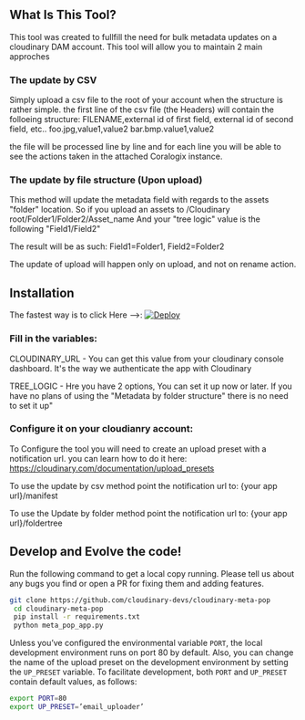 ## What Is This Tool?
This tool was created to fullfill the need for bulk metadata updates on a cloudinary DAM account.
This tool will allow you to maintain 2 main approches

### The update by CSV
Simply upload a csv file to the root of your account when the structure is rather simple.
the first line of the csv file (the Headers) will contain the folloeing structure:
	FILENAME,external id of first field, external id of second field, etc..
	foo.jpg,value1,value2
	bar.bmp.value1,value2

the file will be processed line by line and for each line you will be able to see the actions taken in the attached Coralogix instance.

### The update by file structure (Upon upload)
This method will update the metadata field with regards to the assets "folder" location.
So if you upload an assets to /Cloudinary root/Folder1/Folder2/Asset_name
And your "tree logic" value is the following "Field1/Field2"

The result will be as such: Field1=Folder1, Field2=Folder2

The update of upload will happen only on upload, and not on rename action.

## Installation
The fastest way is to click Here -->:
[![Deploy](https://www.herokucdn.com/deploy/button.svg)](https://heroku.com/deploy?template=https://github.com/cloudinary-devs/cloudinary-meta-pop)

### Fill in the variables:
CLOUDINARY_URL - You can get this value from your cloudinary console dashboard. It's the way we authenticate the app with Cloudinary

TREE_LOGIC - Hre you have 2 options, You can set it up now or later.
If you have no plans of using the "Metadata by folder structure" there is no need to set it up"

### Configure it on your cloudianry account:
To Configure the tool you will need to create an upload preset with a notification url.
you can learn how to do it here: https://cloudinary.com/documentation/upload_presets

To use the update by csv method point the notification url to:
	{your app url}/manifest

To use the Update by folder method point the notification url to:
	{your app url}/foldertree


## Develop and Evolve the code!
Run the following command to get a local copy running.
Please tell us about any bugs you find or open a PR for fixing them and adding features.

```bash
git clone https://github.com/cloudinary-devs/cloudinary-meta-pop
 cd cloudinary-meta-pop
 pip install -r requirements.txt
 python meta_pop_app.py
```


Unless you’ve configured the environmental variable `PORT`, the local development environment runs on port 80 by default. Also, you can change the name of the upload preset on the development environment by setting the `UP_PRESET` variable. To facilitate development, both `PORT` and `UP_PRESET` contain default values, as follows:


``` bash
export PORT=80
export UP_PRESET=’email_uploader’
```
